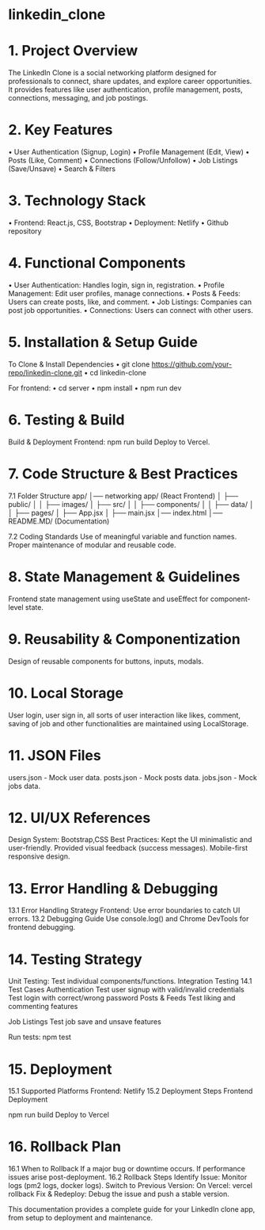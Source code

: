 # linkedin_clone
# 1. Project Overview
The LinkedIn Clone is a social networking platform designed for professionals to connect, share updates, and explore career opportunities. It provides features like user authentication, profile management, posts, connections, messaging, and job postings.
# 2. Key Features
•	User Authentication (Signup, Login)
•	Profile Management (Edit, View)
•	Posts (Like, Comment)
•	Connections (Follow/Unfollow)
•	Job Listings (Save/Unsave)
•	Search & Filters
# 3. Technology Stack
•	Frontend: React.js, CSS, Bootstrap
•	Deployment: Netlify
•	Github repository
# 4. Functional Components
•	User Authentication: Handles login, sign in, registration.
•	Profile Management: Edit user profiles, manage connections.
•	Posts & Feeds: Users can create posts, like, and comment.
•	Job Listings: Companies can post job opportunities.
•	Connections: Users can connect with other users.
# 5. Installation & Setup Guide
To Clone & Install Dependencies
•	git clone https://github.com/your-repo/linkedin-clone.git
•	cd linkedin-clone

For frontend:
•	cd server
•	npm install
•	npm run dev

# 6. Testing & Build
Build & Deployment
Frontend:
npm run build
Deploy to Vercel.

# 7. Code Structure & Best Practices

7.1 Folder Structure
app/
│── networking app/ (React Frontend)
│   ├── public/
│   │   ├── images/
│   ├── src/
│   │   ├── components/
│   │   ├── data/
│   │   ├── pages/
│   ├── App.jsx
│   ├── main.jsx
│── index.html
│── README.MD/ (Documentation)

7.2 Coding Standards
Use of meaningful variable and function names.
Proper maintenance of modular and reusable code.

# 8. State Management & Guidelines

Frontend state management using useState and useEffect for component-level state.

# 9. Reusability & Componentization

Design of reusable components for buttons, inputs, modals.

# 10. Local Storage

User login, user sign in, all sorts of user interaction like likes, comment, saving of job and other functionalities are maintained using LocalStorage. 

# 11. JSON Files
users.json - Mock user data.
posts.json - Mock posts data.
jobs.json - Mock  jobs data.

# 12. UI/UX References

Design System: Bootstrap,CSS
Best Practices:
Kept the UI minimalistic and user-friendly.
Provided visual feedback (success messages).
Mobile-first responsive design.

# 13. Error Handling & Debugging

13.1 Error Handling Strategy
Frontend: Use error boundaries to catch UI errors.
13.2 Debugging Guide
Use console.log() and Chrome DevTools for frontend debugging.

# 14. Testing Strategy

Unit Testing: Test individual components/functions.
Integration Testing
14.1 Test Cases
Authentication
Test user signup with valid/invalid credentials
Test login with correct/wrong password
Posts & Feeds
Test liking and commenting features

Job Listings
Test job save and unsave features

Run tests:
npm test

# 15. Deployment

15.1 Supported Platforms
Frontend:  Netlify
15.2 Deployment Steps
Frontend Deployment

npm run build
Deploy to Vercel

# 16. Rollback Plan
16.1 When to Rollback
If a major bug or downtime occurs.
If performance issues arise post-deployment.
16.2 Rollback Steps
Identify Issue: Monitor logs (pm2 logs, docker logs).
Switch to Previous Version:
On Vercel: vercel rollback
Fix & Redeploy: Debug the issue and push a stable version.

This documentation provides a complete guide for your LinkedIn clone app, from setup to deployment and maintenance. 
